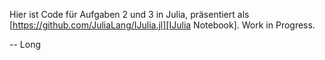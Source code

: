 Hier ist Code für Aufgaben 2 und 3 in Julia, präsentiert als [https://github.com/JuliaLang/IJulia.jl][IJulia Notebook].
Work in Progress.


-- Long
